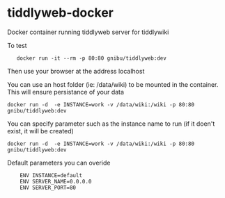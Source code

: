 # tiddlyweb-docker

Docker container running tiddlyweb server for tiddlywiki

To test

       docker run -it --rm -p 80:80 gnibu/tiddlyweb:dev

Then use your browser at the address localhost

You can use an host folder (ie: /data/wiki) to be mounted in the container. This will ensure persistance of your data

    docker run -d  -e INSTANCE=work -v /data/wiki:/wiki -p 80:80 gnibu/tiddlyweb:dev

You can specify parameter such as the instance name to run (if it doen't exist, it will be created)

    docker run -d  -e INSTANCE=work -v /data/wiki:/wiki -p 80:80 gnibu/tiddlyweb:dev

Default parameters you can overide

        ENV INSTANCE=default
        ENV SERVER_NAME=0.0.0.0
        ENV SERVER_PORT=80
